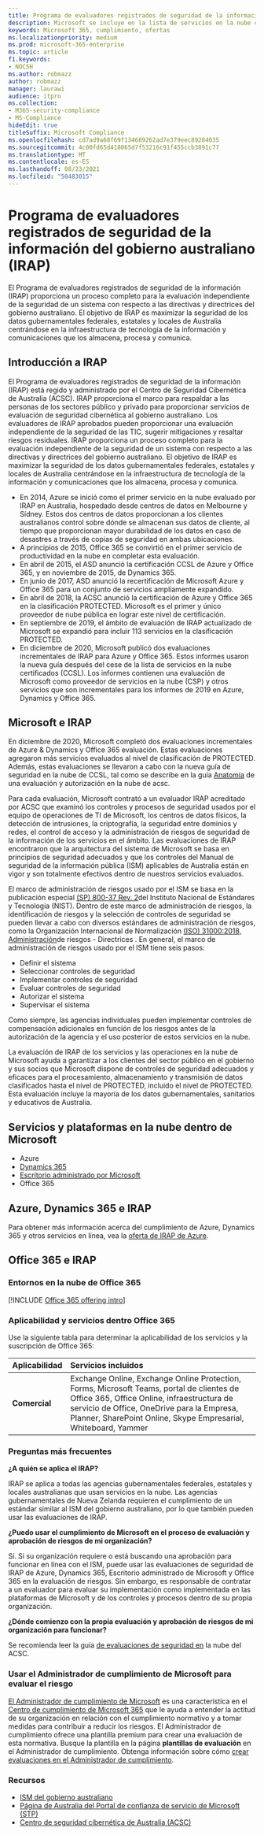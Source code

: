 ```yaml
---
title: Programa de evaluadores registrados de seguridad de la información del gobierno australiano (IRAP)
description: Microsoft se incluye en la lista de servicios en la nube certificados de Australia para marcadores de limitación de difusión no clasificados (DLM) y datos PROTEGIDOS basados en una evaluación y certificación de IRAP por parte del Centro de Seguridad Cibernética de Australia (ACSC).
keywords: Microsoft 365, cumplimiento, ofertas
ms.localizationpriority: medium
ms.prod: microsoft-365-enterprise
ms.topic: article
f1.keywords:
- NOCSH
ms.author: robmazz
author: robmazz
manager: laurawi
audience: itpro
ms.collection:
- M365-security-compliance
- MS-Compliance
hideEdit: true
titleSuffix: Microsoft Compliance
ms.openlocfilehash: cd7ad9a68f69f134689262ad7e379eec89284035
ms.sourcegitcommit: 4c00fd65d418065d7f53216c91f455ccb3891c77
ms.translationtype: MT
ms.contentlocale: es-ES
ms.lasthandoff: 08/23/2021
ms.locfileid: "58483015"
---
```

# <a name="australian-government-information-security-registered-assessor-program-irap"></a>Programa de evaluadores registrados de seguridad de la información del gobierno australiano (IRAP)

El Programa de evaluadores registrados de seguridad de la información (IRAP) proporciona un proceso completo para la evaluación independiente de la seguridad de un sistema con respecto a las directivas y directrices del gobierno australiano. El objetivo de IRAP es maximizar la seguridad de los datos gubernamentales federales, estatales y locales de Australia centrándose en la infraestructura de tecnología de la información y comunicaciones que los almacena, procesa y comunica.

## <a name="irap-overview"></a>Introducción a IRAP

El Programa de evaluadores registrados de seguridad de la información (IRAP) está regido y administrado por el Centro de Seguridad Cibernética de Australia (ACSC). IRAP proporciona el marco para respaldar a las personas de los sectores público y privado para proporcionar servicios de evaluación de seguridad cibernética al gobierno australiano. Los evaluadores de IRAP aprobados pueden proporcionar una evaluación independiente de la seguridad de las TIC, sugerir mitigaciones y resaltar riesgos residuales. IRAP proporciona un proceso completo para la evaluación independiente de la seguridad de un sistema con respecto a las directivas y directrices del gobierno australiano. El objetivo de IRAP es maximizar la seguridad de los datos gubernamentales federales, estatales y locales de Australia centrándose en la infraestructura de tecnología de la información y comunicaciones que los almacena, procesa y comunica.

- En 2014, Azure se inició como el primer servicio en la nube evaluado por IRAP en Australia, hospedado desde centros de datos en Melbourne y Sídney. Estos dos centros de datos proporcionan a los clientes australianos control sobre dónde se almacenan sus datos de cliente, al tiempo que proporcionan mayor durabilidad de los datos en caso de desastres a través de copias de seguridad en ambas ubicaciones.
- A principios de 2015, Office 365 se convirtió en el primer servicio de productividad en la nube en completar esta evaluación.
- En abril de 2015, el ASD anunció la certificación CCSL de Azure y Office 365, y en noviembre de 2015, de Dynamics 365.
- En junio de 2017, ASD anunció la recertificación de Microsoft Azure y Office 365 para un conjunto de servicios ampliamente expandido.
- En abril de 2018, la ACSC anunció la certificación de Azure y Office 365 en la clasificación PROTECTED. Microsoft es el primer y único proveedor de nube pública en lograr este nivel de certificación.
- En septiembre de 2019, el ámbito de evaluación de IRAP actualizado de Microsoft se expandió para incluir 113 servicios en la clasificación PROTECTED.
- En diciembre de 2020, Microsoft publicó dos evaluaciones incrementales de IRAP para Azure y Office 365. Estos informes usaron la nueva guía después del cese de la lista de servicios en la nube certificados (CCSL). Los informes contienen una evaluación de Microsoft como proveedor de servicios en la nube (CSP) y otros servicios que son incrementales para los informes de 2019 en Azure, Dynamics y Office 365.

## <a name="microsoft-and-irap"></a>Microsoft e IRAP

En diciembre de 2020, Microsoft completó dos evaluaciones incrementales de Azure & Dynamics y Office 365 evaluación. Estas evaluaciones agregaron más servicios evaluados al nivel de clasificación de PROTECTED. Además, estas evaluaciones se llevaron a cabo con la nueva guía de seguridad en la nube de CCSL, tal como se describe en la guía [Anatomía](https://www.cyber.gov.au/acsc/government/cloud-security-guidance) de una evaluación y autorización en la nube de acsc.

Para cada evaluación, Microsoft contrató a un evaluador IRAP acreditado por ACSC que examinó los controles y procesos de seguridad usados por el equipo de operaciones de TI de Microsoft, los centros de datos físicos, la detección de intrusiones, la criptografía, la seguridad entre dominios y redes, el control de acceso y la administración de riesgos de seguridad de la información de los servicios en el ámbito. Las evaluaciones de IRAP encontraron que la arquitectura del sistema de Microsoft se basa en principios de seguridad adecuados y que los controles del Manual de seguridad de la información pública (ISM) aplicables de Australia están en vigor y son totalmente efectivos dentro de nuestros servicios evaluados.

El marco de administración de riesgos usado por el ISM se basa en la publicación especial [(SP) 800-37 Rev. 2](https://csrc.nist.gov/publications/detail/sp/800-37/rev-2/final)del Instituto Nacional de Estándares y Tecnología (NIST). Dentro de este marco de administración de riesgos, la identificación de riesgos y la selección de controles de seguridad se pueden llevar a cabo con diversos estándares de administración de riesgos, como la Organización Internacional de Normalización [(ISO) 31000:2018, Administración](https://www.iso.org/standard/65694.html)de riesgos - Directrices . En general, el marco de administración de riesgos usado por el ISM tiene seis pasos:

- Definir el sistema
- Seleccionar controles de seguridad
- Implementar controles de seguridad
- Evaluar controles de seguridad
- Autorizar el sistema
- Supervisar el sistema

Como siempre, las agencias individuales pueden implementar controles de compensación adicionales en función de los riesgos antes de la autorización de la agencia y el uso posterior de estos servicios en la nube.

La evaluación de IRAP de los servicios y las operaciones en la nube de Microsoft ayuda a garantizar a los clientes del sector público en el gobierno y sus socios que Microsoft dispone de controles de seguridad adecuados y eficaces para el procesamiento, almacenamiento y transmisión de datos clasificados hasta el nivel de PROTECTED, incluido el nivel de PROTECTED. Esta evaluación incluye la mayoría de los datos gubernamentales, sanitarios y educativos de Australia.

## <a name="microsoft-in-scope-cloud-platforms--services"></a>Servicios y plataformas en la nube dentro de Microsoft

- Azure
- [Dynamics 365](https://aka.ms/d365-compliance-list)
- [Escritorio administrado por Microsoft](/microsoft-365/managed-desktop/intro/compliance)
- Office 365

## <a name="azure-dynamics-365-and-irap"></a>Azure, Dynamics 365 e IRAP

Para obtener más información acerca del cumplimiento de Azure, Dynamics 365 y otros servicios en línea, vea la [oferta de IRAP de Azure](/azure/compliance/offerings/offering-australia-irap).

## <a name="office-365-and-irap"></a>Office 365 e IRAP

### <a name="office-365-cloud-environments"></a>Entornos en la nube de Office 365

[!INCLUDE [Office 365 offering intro](../includes/o365-offering-introduction.md)]

### <a name="office-365-applicability-and-in-scope-services"></a>Aplicabilidad y servicios dentro Office 365

Use la siguiente tabla para determinar la aplicabilidad de los servicios y la suscripción de Office 365:

| **Aplicabilidad** | **Servicios incluidos** |
|:------------------|:----------------------|
| **Comercial** | Exchange Online, Exchange Online Protection, Forms, Microsoft Teams, portal de clientes de Office 365, Office Online, infraestructura de servicio de Office, OneDrive para la Empresa, Planner, SharePoint Online, Skype Empresarial, Whiteboard, Yammer |

### <a name="frequently-asked-questions"></a>Preguntas más frecuentes

**¿A quién se aplica el IRAP?**

IRAP se aplica a todas las agencias gubernamentales federales, estatales y locales australianas que usan servicios en la nube. Las agencias gubernamentales de Nueva Zelanda requieren el cumplimiento de un estándar similar al ISM del gobierno australiano, por lo que también pueden usar las evaluaciones de IRAP.

**¿Puedo usar el cumplimiento de Microsoft en el proceso de evaluación y aprobación de riesgos de mi organización?**

Sí. Si su organización requiere o está buscando una aprobación para funcionar en línea con el ISM, puede usar las evaluaciones de seguridad de IRAP de Azure, Dynamics 365, Escritorio administrado de Microsoft y Office 365 en la evaluación de riesgos. Sin embargo, es responsable de contratar a un evaluador para evaluar su implementación como implementada en las plataformas de Microsoft y de los controles y procesos dentro de su propia organización.

**¿Dónde comienzo con la propia evaluación y aprobación de riesgos de mi organización para funcionar?**

Se recomienda leer la guía [de evaluaciones de seguridad en](https://www.cyber.gov.au/acsc/government/cloud-security-guidance) la nube del ACSC.

### <a name="use-microsoft-compliance-manager-to-assess-your-risk"></a>Usar el Administrador de cumplimiento de Microsoft para evaluar el riesgo

[El Administrador de cumplimiento de Microsoft](/microsoft-365/compliance/compliance-manager) es una característica en el [Centro de cumplimiento de Microsoft 365](/microsoft-365/compliance/microsoft-365-compliance-center) que le ayuda a entender la actitud de su organización en relación con el cumplimiento normativo y a tomar medidas para contribuir a reducir los riesgos. El Administrador de cumplimiento ofrece una plantilla premium para crear una evaluación de esta normativa. Busque la plantilla en la página **plantillas de evaluación** en el Administrador de cumplimiento. Obtenga información sobre cómo [crear evaluaciones en el Administrador de cumplimiento](/microsoft-365/compliance/compliance-manager-assessments).

### <a name="resources"></a>Recursos

- [ISM del gobierno australiano](https://acsc.gov.au/infosec/ism/index.htm)
- [Página de Australia del Portal de confianza de servicio de Microsoft (STP)](https://aka.ms/au-irap)
- [Centro de seguridad cibernética de Australia (ACSC)](https://www.cyber.gov.au)
